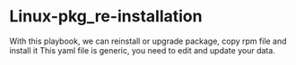 # Linux-pkg_re-installation
With this playbook, we can reinstall or upgrade package, copy rpm file and install it
This yaml file is generic, you need to edit and update your data.
